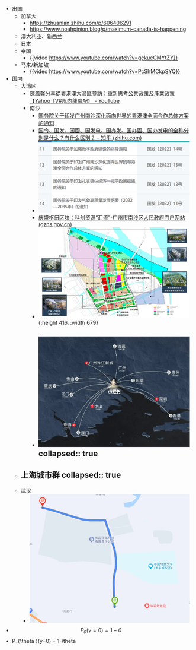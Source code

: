 - 出国
	- 加拿大
		- https://zhuanlan.zhihu.com/p/606406291
		- https://www.noahpinion.blog/p/maximum-canada-is-happening
	- 澳大利亚、新西兰
	- 日本
	- 泰国
		- {{video https://www.youtube.com/watch?v=gckueCMYtZY}}
	- 马来/新加坡
		- {{video https://www.youtube.com/watch?v=PcShMCkpSYQ}}
- 国内
	- 大湾区
		- [陳鳳馨分享從粵港澳大灣區參訪：重新思考公共政策及產業政策【Yahoo TV#風向龍鳳配】 - YouTube](https://www.youtube.com/watch?v=n_LfTiIlxcM)
		- 南沙
			- [国务院关于印发广州南沙深化面向世界的粤港澳全面合作总体方案的通知](http://www.gov.cn/zhengce/content/2022-06/14/content_5695623.htm)
			- [国令、国发、国函、国发电、国办发、国办函、国办发电的全称分别是什么？有什么区别？ - 知乎 (zhihu.com)](https://zhuanlan.zhihu.com/p/403328311)
			- ![image.png](../assets/image_1685020873573_0.png)
			- [庆盛枢纽区块：科创资源“汇流”-广州市南沙区人民政府门户网站 (gzns.gov.cn)](http://www.gzns.gov.cn/zwgk/rdzt/gzlfzcnk/fyzxlqxzjyg/content/post_8936103.html)
			- ![庆盛.webp](../assets/庆盛_1685020263215_0.webp){:height 416, :width 679}
			- ![庆盛1.webp](../assets/庆盛1_1685020332256_0.webp)
			  collapsed:: true
				-
	- 上海城市群
	  collapsed:: true
		-
	- 武汉
		- ![image.png](../assets/image_1691051117503_0.png)
- $$ P_{\theta }(y=0) = 1-\theta $$
- P_{\theta }(y=0) = 1-\theta